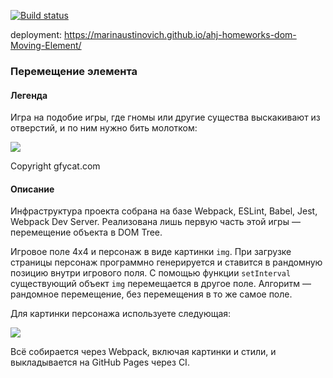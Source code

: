 [![Build status](https://ci.appveyor.com/api/projects/status/1bevi2xiu6lagibl/branch/main?svg=true)](https://ci.appveyor.com/project/marinaustinovich/ahj-homeworks-dom-moving-element/branch/main)

deployment: https://marinaustinovich.github.io/ahj-homeworks-dom-Moving-Element/

### Перемещение элемента

#### Легенда

Игра на подобие игры, где гномы или другие существа выскакивают из отверстий, и по ним нужно бить молотком:

![](./pic/GracefulMiniatureBustard-small.gif)

Copyright gfycat.com

#### Описание

Инфраструктура проекта собрана на базе Webpack, ESLint, Babel, Jest, Webpack Dev Server.
Реализована лишь первую часть этой игры — перемещение объекта в DOM Tree.

Игровое поле 4x4 и персонаж в виде картинки `img`. При загрузке страницы персонаж программно генерируется и ставится в рандомную позицию внутри игрового поля. С помощью функции `setInterval`  существующий объект `img` перемещается в другое поле. Алгоритм — рандомное перемещение, без перемещения в то же самое поле.

Для картинки персонажа используете следующая:

![](./pic/goblin.png)


Всё собирается через Webpack, включая картинки и стили, и выкладывается на GitHub Pages через CI.